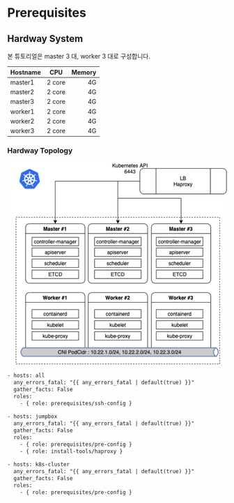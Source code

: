 # Prerequisites

## Hardway System

본 튜토리얼은 master 3 대, worker 3 대로 구성합니다.

| Hostname      | CPU           | Memory  |
| ------------- |:-------------:| -------:|
| master1       | 2 core        |    4G   |
| master2       | 2 core        |    4G   |
| master3       | 2 core        |    4G   |
| worker1       | 2 core        |    4G   |
| worker2       | 2 core        |    4G   |
| worker3       | 2 core        |    4G   |

### Hardway Topology
![Image of Hardway](https://github.com/nationminu/k8s-hardway-ansible/blob/master/docs/images/hardway.png)

```
- hosts: all 
  any_errors_fatal: "{{ any_errors_fatal | default(true) }}"
  gather_facts: False  
  roles:
    - { role: prerequisites/ssh-config }
```

```
- hosts: jumpbox
  any_errors_fatal: "{{ any_errors_fatal | default(true) }}"
  gather_facts: False  
  roles:
    - { role: prerequisites/pre-config }
    - { role: install-tools/haproxy } 
```

```
- hosts: k8s-cluster
  any_errors_fatal: "{{ any_errors_fatal | default(true) }}"
  gather_facts: False  
  roles: 
    - { role: prerequisites/pre-config }
     
```